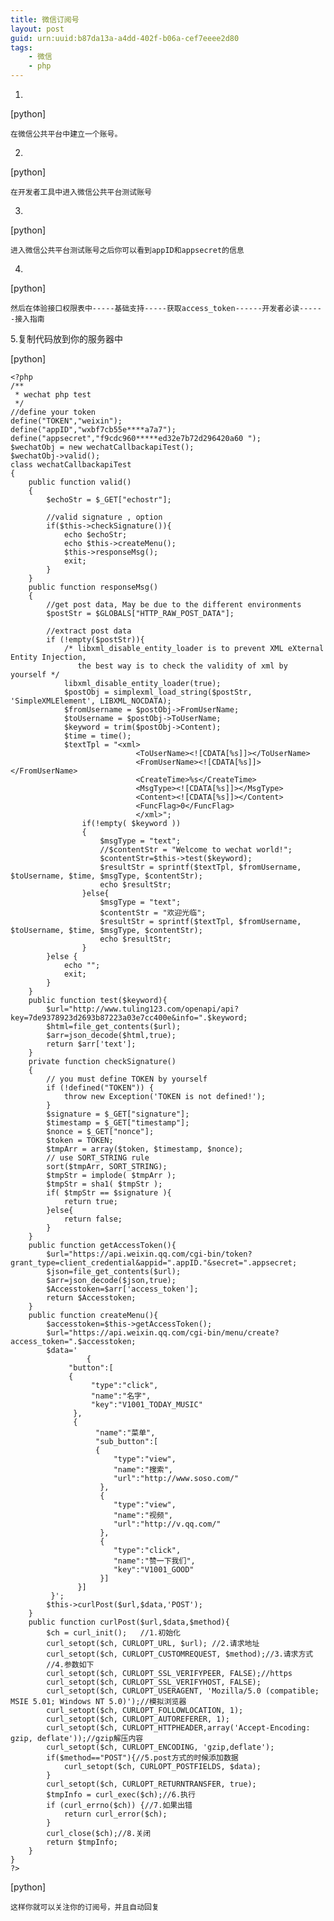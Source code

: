 ```yaml
---
title: 微信订阅号
layout: post
guid: urn:uuid:b87da13a-a4dd-402f-b06a-cef7eeee2d80
tags:
    - 微信
    - php
---
```


1.
[python] 

    在微信公共平台中建立一个账号。  


2.
[python] 

    在开发者工具中进入微信公共平台测试账号  


3.
[python] 

    进入微信公共平台测试账号之后你可以看到appID和appsecret的信息  


4.
[python] 

    然后在体验接口权限表中-----基础支持-----获取access_token------开发者必读------接入指南  


5.复制代码放到你的服务器中

[python] 

    <?php  
    /**  
     * wechat php test  
     */  
    //define your token  
    define("TOKEN","weixin");  
    define("appID","wxbf7cb55e****a7a7");  
    define("appsecret","f9cdc960*****ed32e7b72d296420a60 ");  
    $wechatObj = new wechatCallbackapiTest();  
    $wechatObj->valid();  
    class wechatCallbackapiTest  
    {  
        public function valid()  
        {  
            $echoStr = $_GET["echostr"];  
      
            //valid signature , option  
            if($this->checkSignature()){  
                echo $echoStr;  
                echo $this->createMenu();  
                $this->responseMsg();  
                exit;  
            }  
        }  
        public function responseMsg()  
        {  
            //get post data, May be due to the different environments  
            $postStr = $GLOBALS["HTTP_RAW_POST_DATA"];  
      
            //extract post data  
            if (!empty($postStr)){  
                /* libxml_disable_entity_loader is to prevent XML eXternal Entity Injection,  
                   the best way is to check the validity of xml by yourself */  
                libxml_disable_entity_loader(true);  
                $postObj = simplexml_load_string($postStr, 'SimpleXMLElement', LIBXML_NOCDATA);  
                $fromUsername = $postObj->FromUserName;  
                $toUsername = $postObj->ToUserName;  
                $keyword = trim($postObj->Content);  
                $time = time();  
                $textTpl = "<xml>  
                                <ToUserName><![CDATA[%s]]></ToUserName>  
                                <FromUserName><![CDATA[%s]]></FromUserName>  
                                <CreateTime>%s</CreateTime>  
                                <MsgType><![CDATA[%s]]></MsgType>  
                                <Content><![CDATA[%s]]></Content>  
                                <FuncFlag>0</FuncFlag>  
                                </xml>";  
                    if(!empty( $keyword ))  
                    {  
                        $msgType = "text";  
                        //$contentStr = "Welcome to wechat world!";  
                        $contentStr=$this->test($keyword);  
                        $resultStr = sprintf($textTpl, $fromUsername, $toUsername, $time, $msgType, $contentStr);  
                        echo $resultStr;  
                    }else{  
                        $msgType = "text";  
                        $contentStr = "欢迎光临";  
                        $resultStr = sprintf($textTpl, $fromUsername, $toUsername, $time, $msgType, $contentStr);  
                        echo $resultStr;  
                    }  
            }else {  
                echo "";  
                exit;  
            }  
        }  
        public function test($keyword){  
            $url="http://www.tuling123.com/openapi/api?key=7de9378923d2693b87223a03e7cc400e&info=".$keyword;  
            $html=file_get_contents($url);  
            $arr=json_decode($html,true);  
            return $arr['text'];  
        }  
        private function checkSignature()  
        {  
            // you must define TOKEN by yourself  
            if (!defined("TOKEN")) {  
                throw new Exception('TOKEN is not defined!');  
            }  
            $signature = $_GET["signature"];  
            $timestamp = $_GET["timestamp"];  
            $nonce = $_GET["nonce"];  
            $token = TOKEN;  
            $tmpArr = array($token, $timestamp, $nonce);  
            // use SORT_STRING rule  
            sort($tmpArr, SORT_STRING);  
            $tmpStr = implode( $tmpArr );  
            $tmpStr = sha1( $tmpStr );  
            if( $tmpStr == $signature ){  
                return true;  
            }else{  
                return false;  
            }  
        }  
        public function getAccessToken(){  
            $url="https://api.weixin.qq.com/cgi-bin/token?grant_type=client_credential&appid=".appID."&secret=".appsecret;  
            $json=file_get_contents($url);  
            $arr=json_decode($json,true);  
            $Accesstoken=$arr['access_token'];  
            return $Accesstoken;  
        }  
        public function createMenu(){  
            $accesstoken=$this->getAccessToken();  
            $url="https://api.weixin.qq.com/cgi-bin/menu/create?access_token=".$accesstoken;  
            $data='  
                     {  
                 "button":[  
                 {  
                      "type":"click",  
                      "name":"名字",  
                      "key":"V1001_TODAY_MUSIC"  
                  },  
                  {  
                       "name":"菜单",  
                       "sub_button":[  
                       {  
                           "type":"view",  
                           "name":"搜索",  
                           "url":"http://www.soso.com/"  
                        },  
                        {  
                           "type":"view",  
                           "name":"视频",  
                           "url":"http://v.qq.com/"  
                        },  
                        {  
                           "type":"click",  
                           "name":"赞一下我们",  
                           "key":"V1001_GOOD"  
                        }]  
                   }]  
             }';  
            $this->curlPost($url,$data,'POST');  
        }  
        public function curlPost($url,$data,$method){  
            $ch = curl_init();   //1.初始化  
            curl_setopt($ch, CURLOPT_URL, $url); //2.请求地址  
            curl_setopt($ch, CURLOPT_CUSTOMREQUEST, $method);//3.请求方式  
            //4.参数如下  
            curl_setopt($ch, CURLOPT_SSL_VERIFYPEER, FALSE);//https  
            curl_setopt($ch, CURLOPT_SSL_VERIFYHOST, FALSE);  
            curl_setopt($ch, CURLOPT_USERAGENT, 'Mozilla/5.0 (compatible; MSIE 5.01; Windows NT 5.0)');//模拟浏览器  
            curl_setopt($ch, CURLOPT_FOLLOWLOCATION, 1);  
            curl_setopt($ch, CURLOPT_AUTOREFERER, 1);  
            curl_setopt($ch, CURLOPT_HTTPHEADER,array('Accept-Encoding: gzip, deflate'));//gzip解压内容  
            curl_setopt($ch, CURLOPT_ENCODING, 'gzip,deflate');  
            if($method=="POST"){//5.post方式的时候添加数据  
                curl_setopt($ch, CURLOPT_POSTFIELDS, $data);  
            }  
            curl_setopt($ch, CURLOPT_RETURNTRANSFER, true);  
            $tmpInfo = curl_exec($ch);//6.执行  
            if (curl_errno($ch)) {//7.如果出错  
                return curl_error($ch);  
            }  
            curl_close($ch);//8.关闭  
            return $tmpInfo;  
        }  
    }  
    ?>  



[python] 

    这样你就可以关注你的订阅号，并且自动回复  